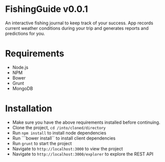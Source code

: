 # FishingGuide v0.0.1
An interactive fishing journal to keep track of your success.  App records current weather conditions during your trip and generates reports and predictions for you.

# Requirements
- Node.js
- NPM
- Bower
- Grunt
- MongoDB

# Installation
- Make sure you have the above requirements installed before continuing.
- Clone the project, ```cd /into/cloned/directory```
- Run ```npm install``` to install node dependencies
- Run ```bower install`` to install client dependencies
- Run ```grunt``` to start the project
- Navigate to ```http://localhost:3000``` to view the project
- Navigate to ```http://localhost:3000/explorer``` to explore the REST API